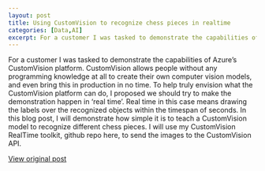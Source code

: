 ```yaml
---
layout: post
title: Using CustomVision to recognize chess pieces in realtime
categories: [Data,AI]
excerpt: For a customer I was tasked to demonstrate the capabilities of Azure’s CustomVision platform. CustomVision allows people without any programming knowledge at all to create their own computer vision models, and even bring this in production in no time. To help truly envision what the CustomVision platform can do, I proposed we should try to make the demonstration happen in ‘real time’. Real time in this case means drawing the labels over the recognized objects within the timespan of seconds. In this blog post, I will demonstrate how simple it is to teach a CustomVision model to recognize different chess pieces. I will use my CustomVision RealTime toolkit, github repo here, to send the images to the CustomVision API.
---
```


For a customer I was tasked to demonstrate the capabilities of Azure’s CustomVision platform. CustomVision allows people without any programming knowledge at all to create their own computer vision models, and even bring this in production in no time. To help truly envision what the CustomVision platform can do, I proposed we should try to make the demonstration happen in ‘real time’. Real time in this case means drawing the labels over the recognized objects within the timespan of seconds. In this blog post, I will demonstrate how simple it is to teach a CustomVision model to recognize different chess pieces. I will use my CustomVision RealTime toolkit, github repo here, to send the images to the CustomVision API.

[View original post](https://www.victorsanner.nl/azure/customvision/2020/12/15/using-customvision-to-recognize-chess-pieces.html)
